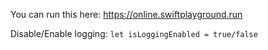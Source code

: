 You can run this here:
https://online.swiftplayground.run

Disable/Enable logging:
```let isLoggingEnabled = true/false```